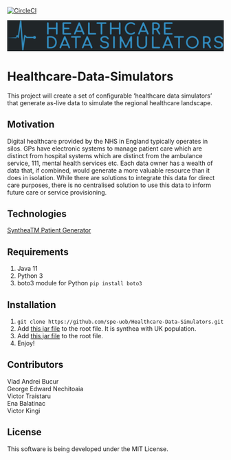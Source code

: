 [![CircleCI](https://circleci.com/gh/spe-uob/Healthcare-Data-Simulators.svg?style=svg&circle-token=0faba2d088c5ee4a35b1893dc4a024da07143a2d)](https://app.circleci.com/pipelines/github/spe-uob/Healthcare-Data-Simulators)

![alt text](logo.png)
# Healthcare-Data-Simulators
This project will create a set of configurable ‘healthcare data simulators’ that generate as-live data
to simulate the regional healthcare landscape.

## Motivation
Digital healthcare provided by the NHS in England typically operates in silos. GPs have electronic systems to manage patient care which are distinct from hospital systems which are distinct from the ambulance service, 111, mental health services etc. Each data owner has a wealth of data that, if combined, would generate a more valuable resource than it does in isolation. While there are solutions to integrate this data for direct care purposes, there is no centralised solution to use this data to inform future care or service provisioning.

## Technologies
[SyntheaTM Patient Generator](https://github.com/synthetichealth/synthea)   

## Requirements 
1. Java 11
2. Python 3 
3. boto3 module for Python `pip install boto3`


## Installation
1. `git clone https://github.com/spe-uob/Healthcare-Data-Simulators.git`
2. Add [this jar file](https://uob-my.sharepoint.com/:u:/g/personal/ot19588_bristol_ac_uk/EUhcf-s5CxlImXKEL_qvIeMBdWifARyrv-qVU8s65zZ3iA?e=vobhgr) to the root file. It is synthea with UK population. 
3. Add [this jar file](https://drive.google.com/file/d/1hjNVsVvLq2367R2de8Y2Fw4iPEm4D1qs/view?usp=sharing) to the root file.
4. Enjoy!

## Contributors
Vlad Andrei Bucur  
George Edward Nechitoaia  
Victor Traistaru  
Ena Balatinac  
Victor Kingi

## License
This software is being developed under the MIT License.
